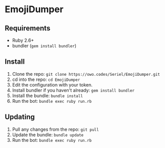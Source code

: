 # EmojiDumper

## Requirements
- Ruby 2.6+
- bundler (`gem install bundler`)

## Install
1. Clone the repo: `git clone https://owo.codes/Seriel/EmojiDumper.git`
2. cd into the repo: `cd EmojiDumper`
3. Edit the configuration with your token.
4. Install bundler if you haven't already: `gem install bundler`
5. Install the bundle: `bundle install`
6. Run the bot: `bundle exec ruby run.rb`

## Updating
1. Pull any changes from the repo: `git pull`
2. Update the bundle: `bundle update`
3. Run the bot: `bundle exec ruby run.rb`
